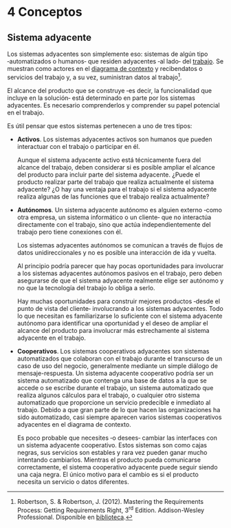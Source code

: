 # 4 Conceptos

## Sistema adyacente

Los sistemas adyacentes son simplemente eso: sistemas de algún tipo
‑automatizados o humanos‑ que residen adyacentes ‑al lado‑ del
[trabajo](./4_Trabajo_y_area_de_trabajo.md). Se muestran como actores en el
[diagrama de contexto](/2_Tecnicas_y_herramientas/2_1_02_Diagramas_de_contexto.md)
y recibendatos o servicios del trabajo y, a su vez, suministran datos al
trabajo[^1].

El alcance del producto que se construye ‑es decir, la funcionalidad que incluye
en la solución‑ está determinado en parte por los sistemas adyacentes. Es
necesario comprenderlos y comprender su papel potencial en el trabajo.

Es útil pensar que estos sistemas pertenecen a uno de tres tipos:

* **Activos**. Los sistemas adyacentes activos son humanos que pueden
  interactuar con el trabajo o participar en él.

  Aunque el sistema adyacente activo está técnicamente fuera del alcance del
  trabajo, deben considerar si es posible ampliar el alcance del producto para
  incluir parte del sistema adyacente. ¿Puede el producto realizar parte del
  trabajo que realiza actualmente el sistema adyacente? ¿O hay una ventaja para
  el trabajo si el sistema adyacente realiza algunas de las funciones que el
  trabajo realiza actualmente?

* **Autónomos**. Un sistema adyacente autónomo es alguien externo ‑como otra
  empresa, un sistema informático o un cliente‑ que no interactúa directamente
  con el trabajo, sino que actúa independientemente del trabajo pero tiene
  conexiones con él.

  Los sistemas adyacentes autónomos se comunican a través de flujos de datos
  unidireccionales y no es posible una interacción de ida y vuelta.

  Al principio podría parecer que hay pocas oportunidades para involucrar a los
  sistemas adyacentes autónomos pasivos en el trabajo, pero deben asegurarse de
  que el sistema adyacente realmente elige ser autónomo y no que la tecnología
  del trabajo lo obliga a serlo.

  Hay muchas oportunidades para construir mejores productos ‑desde el punto de
  vista del cliente‑ involucrando a los sistemas adyacentes. Todo lo que
  necesitan es familiarizarse lo suficiente con el sistema adyacente autónomo
  para identificar una oportunidad y el deseo de ampliar el alcance del producto
  para involucrar más estrechamente al sistema adyacente en el trabajo.

* **Cooperativos**. Los sistemas cooperativos adyacentes son sistemas
  automatizados que colaboran con el trabajo durante el transcurso de un caso de
  uso del negocio, generalmente mediante un simple diálogo de mensaje-respuesta.
  Un sistema adyacente cooperativo  podría ser un sistema automatizado que
  contenga una base de datos a la que se accede o se escribe durante el trabajo,
  un sistema automatizado que realiza algunos cálculos para el trabajo, o
  cualquier otro sistema automatizado que proporcione un servicio predecible e
  inmediato al trabajo. Debido a que gran parte de lo que hacen las
  organizaciones ha sido automatizado, casi siempre aparecen varios sistemas
  cooperativos adyacentes en el diagrama de contexto.

  Es poco probable que necesites ‑o desees‑ cambiar las interfaces con un
  sistema adyacente cooperativo. Estos sistemas son como cajas negras, sus
  servicios son estables y rara vez pueden ganar mucho intentando cambiarlos.
  Mientras el producto pueda comunicarse correctamente, el sistema cooperativo
  adyacente puede seguir siendo una caja negra. El único motivo para el cambio
  es si el producto necesita un servicio o datos diferentes.

[^1]: Robertson, S. & Robertson, J. (2012). Mastering the Requirements Process:
    Getting Requirements Right, 3<sup>rd</sup> Edition. Addison-Wesley Professional.
    Disponible en
    [biblioteca](https://catalogo.ucu.edu.uy/cgi-bin/koha/opac-detail.pl?biblionumber=121158).
